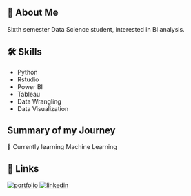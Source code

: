 
## 🚀 About Me
Sixth semester Data Science student, interested in BI analysis.

## 🛠 Skills
- Python
- Rstudio
- Power BI
- Tableau
- Data Wrangling
- Data Visualization


## Summary of my Journey

🧠 Currently learning Machine Learning




## 🔗 Links
[![portfolio](https://img.shields.io/badge/my_portfolio-000?style=for-the-badge&logo=ko-fi&logoColor=white)](https://datascienceportfol.io/jimenamr)
[![linkedin](https://img.shields.io/badge/linkedin-0A66C2?style=for-the-badge&logo=linkedin&logoColor=white)](https://www.linkedin.com/in/jimenamr)


